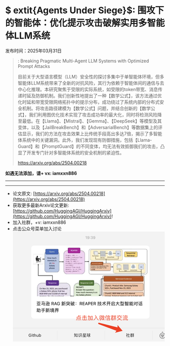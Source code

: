 # $	extit{Agents Under Siege}$: 围攻下的智能体：优化提示攻击破解实用多智能体LLM系统
发布时间：2025年03月31日


> : Breaking Pragmatic Multi-Agent LLM Systems with Optimized Prompt Attacks
>
> 目前关于大型语言模型（LLM）安全性的探讨多集中于单智能体环境，但多智能体LLM系统带来了全新的对抗风险，其行为依赖于智能体间的通信与去中心化推理。本研究聚焦于受限的实际系统，如受限的token带宽、消息传递时延及防御机制。我们创新性地提出了一种【数学公式】，该方法通过优化时延和带宽受限网络拓扑中的提示分布，成功绕过了系统内部的分布式安全机制。将攻击路径建模为【数学公式】问题，并结合创新的【数学公式】，我们利用图优化技术实现了攻击成功率的最大化，同时将检测风险降至最低。在【Llama】、【Mistral】、【Gemma】、【DeepSeek】等模型及其变体，以及【JailBreakBench】和【AdversarialBench】等数据集上的评估显示，我们的方法在攻击效果上比传统手段高出多达7倍，揭示了多智能体系统中的关键漏洞。此外，我们发现现有防御措施，包括【Llama-Guard】和【PromptGuard】的不同变体，均无法有效抵御我们的攻击，凸显了开发专门针对多智能体系统的安全机制的紧迫性。
>
> https://arxiv.org/abs/2504.00218

**如遇无法添加，请+ vx: iamxxn886**
<hr />


<hr />

- 论文原文: [https://arxiv.org/abs/2504.00218](https://arxiv.org/abs/2504.00218)
- 获取更多最新Arxiv论文更新: [https://github.com/HuggingAGI/HuggingArxiv](https://github.com/HuggingAGI/HuggingArxiv)!
- 加入社群，+v: iamxxn886
- 点击公众号菜单加入讨论
![](https://raw.githubusercontent.com/HuggingAGI/wx_assets/main/2024/07/31/1722434818326-94339e92-22f1-4472-9d27-fed232f70b5d.jpeg)